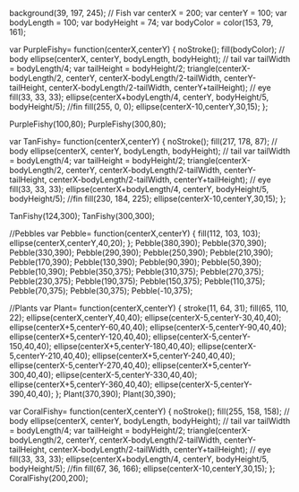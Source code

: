 background(39, 197, 245);
// Fish 
var centerX = 200;
var centerY = 100;
var bodyLength = 100;
var bodyHeight = 74;
var bodyColor = color(153, 79, 161);


var  PurpleFishy= function(centerX,centerY) {
noStroke();
fill(bodyColor);
// body
ellipse(centerX, centerY, bodyLength, bodyHeight);
// tail
var tailWidth = bodyLength/4;
var tailHeight = bodyHeight/2;
triangle(centerX-bodyLength/2, centerY,
         centerX-bodyLength/2-tailWidth, centerY-tailHeight,
         centerX-bodyLength/2-tailWidth, centerY+tailHeight);
// eye
fill(33, 33, 33);
ellipse(centerX+bodyLength/4, centerY, bodyHeight/5, bodyHeight/5);
//fin
fill(255, 0, 0);
ellipse(centerX-10,centerY,30,15);
};


PurpleFishy(100,80);
PurpleFishy(300,80);



 var  TanFishy= function(centerX,centerY) {
noStroke();
fill(217, 178, 87);
// body
ellipse(centerX, centerY, bodyLength, bodyHeight);
// tail
var tailWidth = bodyLength/4;
var tailHeight = bodyHeight/2;
triangle(centerX-bodyLength/2, centerY,
         centerX-bodyLength/2-tailWidth, centerY-tailHeight,
         centerX-bodyLength/2-tailWidth, centerY+tailHeight);
// eye
fill(33, 33, 33);
ellipse(centerX+bodyLength/4, centerY, bodyHeight/5, bodyHeight/5);
//fin
fill(230, 184, 225);
ellipse(centerX-10,centerY,30,15);
};   


TanFishy(124,300);
TanFishy(300,300);


//Pebbles
 var  Pebble= function(centerX,centerY) {
    fill(112, 103, 103);
    ellipse(centerX,centerY,40,20);
};
Pebble(380,390);
Pebble(370,390);
Pebble(330,390);
Pebble(290,390);
Pebble(250,390);
Pebble(210,390);
Pebble(170,390);
Pebble(130,390);
Pebble(90,390);
Pebble(50,390);
Pebble(10,390);
Pebble(350,375);
Pebble(310,375);
Pebble(270,375);
Pebble(230,375);
Pebble(190,375);
Pebble(150,375);
Pebble(110,375);
Pebble(70,375);
Pebble(30,375);
Pebble(-10,375);


//Plants
 var  Plant= function(centerX,centerY) {
    stroke(11, 64, 31);
    fill(65, 110, 22);
     ellipse(centerX,centerY,40,40);
     ellipse(centerX-5,centerY-30,40,40);
     ellipse(centerX+5,centerY-60,40,40);
     ellipse(centerX-5,centerY-90,40,40);
     ellipse(centerX+5,centerY-120,40,40);
     ellipse(centerX-5,centerY-150,40,40);
     ellipse(centerX+5,centerY-180,40,40);
     ellipse(centerX-5,centerY-210,40,40);
     ellipse(centerX+5,centerY-240,40,40);
     ellipse(centerX-5,centerY-270,40,40);
     ellipse(centerX+5,centerY-300,40,40);
     ellipse(centerX-5,centerY-330,40,40);
     ellipse(centerX+5,centerY-360,40,40);
     ellipse(centerX-5,centerY-390,40,40);
};
Plant(370,390);
Plant(30,390);

var CoralFishy= function(centerX,centerY) {
noStroke();
fill(255, 158, 158);
// body
ellipse(centerX, centerY, bodyLength, bodyHeight);
// tail
var tailWidth = bodyLength/4;
var tailHeight = bodyHeight/2;
triangle(centerX-bodyLength/2, centerY,
         centerX-bodyLength/2-tailWidth, centerY-tailHeight,
         centerX-bodyLength/2-tailWidth, centerY+tailHeight);
// eye
fill(33, 33, 33);
ellipse(centerX+bodyLength/4, centerY, bodyHeight/5, bodyHeight/5);
//fin
fill(67, 36, 166);
ellipse(centerX-10,centerY,30,15);
}; 
CoralFishy(200,200);
